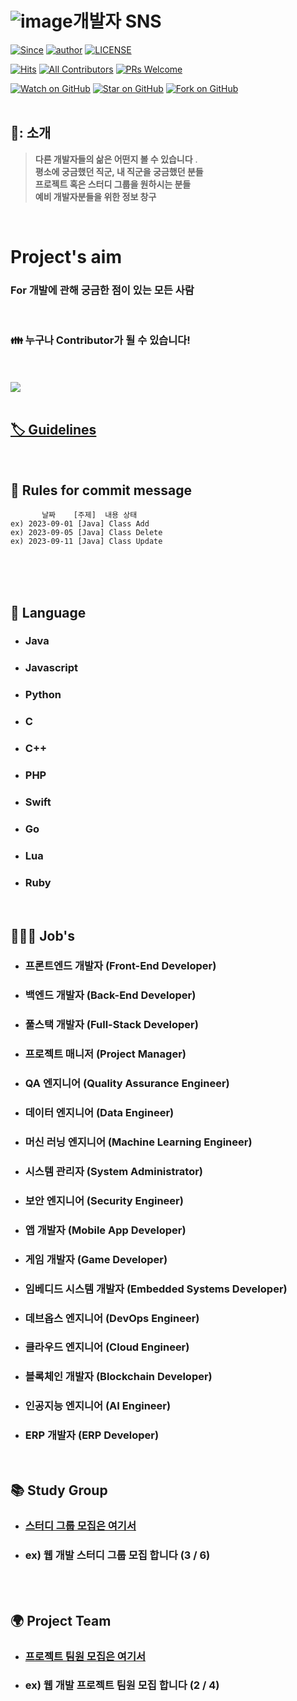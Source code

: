 # <div>![image](https://github.com/jaeweon/SNS_Hub_DEV/assets/34277606/ebc8767e-dd1b-4b31-b87c-929eec3799c6)<span>개발자 SNS</span></div> 

[![Since](https://img.shields.io/badge/since-2023.09.11-333333.svg?style=flat-square)](https://gyoogle.github.io)
[![author](https://img.shields.io/badge/author-jaeweon-0066FF.svg?style=flat-square)](https://gyoogle.github.io)
[![LICENSE](https://img.shields.io/dub/l/vibe-d.svg?style=flat-square)](https://github.com/jaeweon/SNS_Hub_DEV/blob/master/LICENSE)

[![Hits](https://hits.seeyoufarm.com/api/count/incr/badge.svg?url=https%3A%2F%2Fgithub.com%2Fjaeweon%2Fhit-counter&count_bg=%2379C83D&title_bg=%23555555&icon=&icon_color=%23E7E7E7&title=hits&edge_flat=false)](https://hits.seeyoufarm.com)
[![All Contributors](https://img.shields.io/badge/all_contributors-1-orange.svg?style=flat-square)](#contributors)
[![PRs Welcome](https://img.shields.io/badge/PRs-everyOne-FF66FF.svg?style=flat-square)](http://makeapullrequest.com)

[![Watch on GitHub](https://img.shields.io/github/watchers/jaeweon/SNS_Hub_DEV.svg?style=social)](https://github.com/gyoogle/tech-interview-for-developer/watchers)
[![Star on GitHub](https://img.shields.io/github/stars/jaeweon/SNS_Hub_DEV.svg?style=social)](https://github.com/gyoogle/tech-interview-for-developer/stargazers)
[![Fork on GitHub](https://img.shields.io/github/forks/jaeweon/SNS_Hub_DEV.svg?style=social)](https://github.com/gyoogle/tech-interview-for-developer/network/members)
<br>
<br>


## 📣: 소개
>**다른 개발자들의 삶은 어떤지 볼 수 있습니다**     .  
>**평소에 궁금했던 직군, 내 직군을 궁금했던 분들**     
>**프로젝트 혹은 스터디 그룹을 원하시는 분들**  
>**예비 개발자분들을 위한 정보 창구**
<br>

# Project's aim
### For 개발에 관해 궁금한 점이 있는 모든 사람

<br> 

### :family: 누구나 Contributor가 될 수 있습니다!
<br> 
<br> 
<a href="https://github.com/jaeweon/SNS_Hub_DEV/graphs/contributors">
  <img src="https://contrib.rocks/image?repo=jaeweon/SNS_Hub_DEV" />
</a>
<br>
<br>

## <a href="https://slowsure.tistory.com/74">🏷️ Guidelines</a>
<br>

## 📌 Rules for commit message
`        날짜    [주제]  내용 상태  `
<br>
`ex) 2023-09-01 [Java] Class Add `
<br>
`ex) 2023-09-05 [Java] Class Delete `
<br>
`ex) 2023-09-11 [Java] Class Update `

<br>
<br>
<br>

## 📌 Language

- ### Java

- ### Javascript

- ### Python
  
- ### C

- ### C++

- ### PHP

- ### Swift

- ### Go

- ### Lua

- ### Ruby

<br>

## 👨🏻‍⚕️ Job's

- ### 프론트엔드 개발자 (Front-End Developer)

- ### 백엔드 개발자 (Back-End Developer)

- ### 풀스택 개발자 (Full-Stack Developer)
  
- ### 프로젝트 매니저 (Project Manager)
  
- ### QA 엔지니어 (Quality Assurance Engineer)
  
- ### 데이터 엔지니어 (Data Engineer)
  
- ### 머신 러닝 엔지니어 (Machine Learning Engineer)
 
- ### 시스템 관리자 (System Administrator)
  
- ### 보안 엔지니어 (Security Engineer)
   
- ### 앱 개발자 (Mobile App Developer)
   
- ### 게임 개발자 (Game Developer)
    
- ### 임베디드 시스템 개발자 (Embedded Systems Developer)
    
- ### 데브옵스 엔지니어 (DevOps Engineer)
    
- ### 클라우드 엔지니어 (Cloud Engineer)
   
- ### 블록체인 개발자 (Blockchain Developer)
    
- ### 인공지능 엔지니어 (AI Engineer)

- ### ERP 개발자 (ERP Developer)
    
<br>

## 📚️ Study Group

- ### [스터디 그룹 모집은 여기서](https://github.com/jaeweon/SNS_Hub_DEV/blob/master/Study_Group/recruitment.md)

- ### ex) 웹 개발 스터디 그룹 모집 합니다 (3 / 6)

  
<br>
<br>

## 🌍︎ Project Team

- ### [프로젝트 팀원 모집은 여기서](https://github.com/jaeweon/SNS_Hub_DEV/blob/master/Project_Group/recruitment)

- ### ex) 웹 개발 프로젝트 팀원 모집 합니다 (2 / 4)
